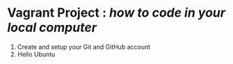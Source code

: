 # Vagrant Project : _how to code in your local computer_

1. Create and setup your Git and GitHub account
2. Hello Ubuntu


